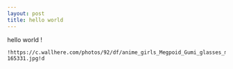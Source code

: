 ```yaml
---
layout: post
title: hello world
---
```


hello world !

    !https://c.wallhere.com/photos/92/df/anime_girls_Megpoid_Gumi_glasses_meganekko_Vocaloid_women_with_glasses_face-165331.jpg!d